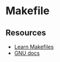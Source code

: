 # Makefile

## Resources

- [Learn Makefiles](https://makefiletutorial.com)
- [GNU docs](https://www.gnu.org/software/make/manual/make.html)
